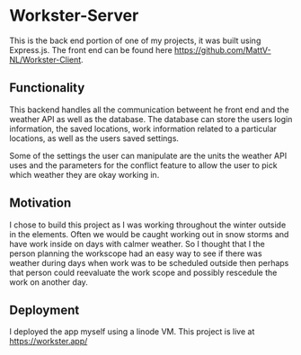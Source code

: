 # Workster-Server

This is the back end portion of one of my projects, it was built using Express.js. The front end can be found here https://github.com/MattV-NL/Workster-Client.

## Functionality
This backend handles all the communication betweent he front end and the weather API as well as the database. The database can store the users login information, the saved locations, work information related to a particular locations, as well as the users saved settings.

Some of the settings the user can manipulate are the units the weather API uses and the parameters for the conflict feature to allow the user to pick which weather they are okay working in.

## Motivation
I chose to build this project as I was working throughout the winter outside in the elements. Often we would be caught working out in snow storms and have work inside on days with calmer weather. So I thought that I the person planning the workscope had an easy way to see if there was weather during days when work was to be scheduled outside then perhaps that person could reevaluate the work scope and possibly rescedule the work on another day.

## Deployment
I deployed the app myself using a linode VM.
This project is live at https://workster.app/

